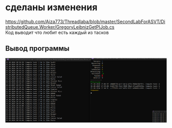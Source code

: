 # сделаны изменения
https://github.com/Aiza773/Threadlaba/blob/master/SecondLabForASVT/DistributedQueue.Worker/GregoryLeibnizGetPIJob.cs  
Код выводит что любит есть каждый из тасков
## Вывод программы
![Иллюстрация к проекту](https://github.com/Aiza773/Threadlaba/blob/master/SecondLabForASVT/exampleOfWorking.png)
